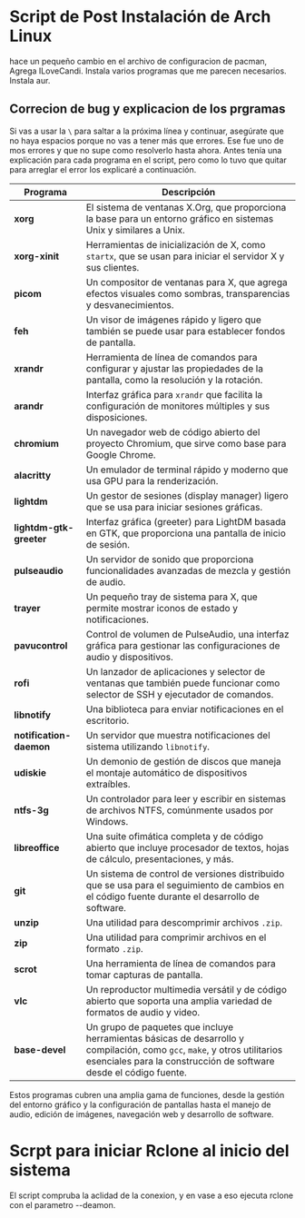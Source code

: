 # Script de Post Instalación de Arch Linux

hace un pequeño cambio en el archivo de configuracion de pacman, Agrega ILoveCandi.
Instala varios programas que me parecen necesarios.
Instala aur.

## Correcion de bug y explicacion de los prgramas

Si vas a usar la `\` para saltar a la próxima línea y continuar, asegúrate que no haya espacios porque no vas a tener más que errores. Ese fue uno de mos errores y que no supe como resolverlo hasta ahora.
Antes tenía una explicación para cada programa en el script, pero como lo tuvo que quitar para arreglar el error los explicaré a continuación.

| Programa                  | Descripción |
|---------------------------|-------------|
| **xorg**                  | El sistema de ventanas X.Org, que proporciona la base para un entorno gráfico en sistemas Unix y similares a Unix. |
| **xorg-xinit**            | Herramientas de inicialización de X, como `startx`, que se usan para iniciar el servidor X y sus clientes. |
| **picom**                 | Un compositor de ventanas para X, que agrega efectos visuales como sombras, transparencias y desvanecimientos. |
| **feh**                   | Un visor de imágenes rápido y ligero que también se puede usar para establecer fondos de pantalla. |
| **xrandr**                | Herramienta de línea de comandos para configurar y ajustar las propiedades de la pantalla, como la resolución y la rotación. |
| **arandr**                | Interfaz gráfica para `xrandr` que facilita la configuración de monitores múltiples y sus disposiciones. |
| **chromium**              | Un navegador web de código abierto del proyecto Chromium, que sirve como base para Google Chrome. |
| **alacritty**             | Un emulador de terminal rápido y moderno que usa GPU para la renderización. |
| **lightdm**               | Un gestor de sesiones (display manager) ligero que se usa para iniciar sesiones gráficas. |
| **lightdm-gtk-greeter**   | Interfaz gráfica (greeter) para LightDM basada en GTK, que proporciona una pantalla de inicio de sesión. |
| **pulseaudio**            | Un servidor de sonido que proporciona funcionalidades avanzadas de mezcla y gestión de audio. |
| **trayer**                | Un pequeño tray de sistema para X, que permite mostrar iconos de estado y notificaciones. |
| **pavucontrol**           | Control de volumen de PulseAudio, una interfaz gráfica para gestionar las configuraciones de audio y dispositivos. |
| **rofi**                  | Un lanzador de aplicaciones y selector de ventanas que también puede funcionar como selector de SSH y ejecutador de comandos. |
| **libnotify**             | Una biblioteca para enviar notificaciones en el escritorio. |
| **notification-daemon**   | Un servidor que muestra notificaciones del sistema utilizando `libnotify`. |
| **udiskie**               | Un demonio de gestión de discos que maneja el montaje automático de dispositivos extraíbles. |
| **ntfs-3g**               | Un controlador para leer y escribir en sistemas de archivos NTFS, comúnmente usados por Windows. |
| **libreoffice**           | Una suite ofimática completa y de código abierto que incluye procesador de textos, hojas de cálculo, presentaciones, y más. |
| **git**                   | Un sistema de control de versiones distribuido que se usa para el seguimiento de cambios en el código fuente durante el desarrollo de software. |
| **unzip**                 | Una utilidad para descomprimir archivos `.zip`. |
| **zip**                   | Una utilidad para comprimir archivos en el formato `.zip`. |
| **scrot**                 | Una herramienta de línea de comandos para tomar capturas de pantalla. |
| **vlc**                   | Un reproductor multimedia versátil y de código abierto que soporta una amplia variedad de formatos de audio y video. |
| **base-devel**            | Un grupo de paquetes que incluye herramientas básicas de desarrollo y compilación, como `gcc`, `make`, y otros utilitarios esenciales para la construcción de software desde el código fuente. |

Estos programas cubren una amplia gama de funciones, desde la gestión del entorno gráfico y la configuración de pantallas hasta el manejo de audio, edición de imágenes, navegación web y desarrollo de software.


# Scrpt para iniciar Rclone al inicio del sistema

El script compruba la aclidad de la conexion, y en vase a eso ejecuta rclone con el parametro --deamon. 
